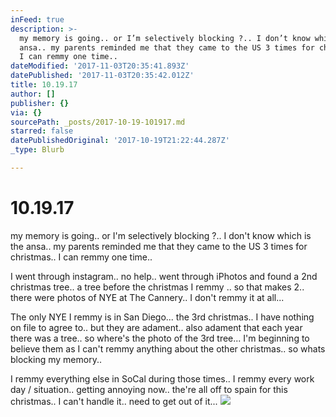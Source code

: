 ```yaml
---
inFeed: true
description: >-
  my memory is going.. or I’m selectively blocking ?.. I don’t know which is the
  ansa.. my parents reminded me that they came to the US 3 times for christmas..
  I can remmy one time.. 
dateModified: '2017-11-03T20:35:41.893Z'
datePublished: '2017-11-03T20:35:42.012Z'
title: 10.19.17
author: []
publisher: {}
via: {}
sourcePath: _posts/2017-10-19-101917.md
starred: false
datePublishedOriginal: '2017-10-19T21:22:44.287Z'
_type: Blurb

---
```

# 10.19.17

my memory is going.. or I'm selectively blocking ?.. I don't know which is the ansa.. my parents reminded me that they came to the US 3 times for christmas.. I can remmy one time.. 

I went through instagram.. no help.. went through iPhotos and found a 2nd christmas tree.. a tree before the christmas I remmy .. so that makes 2.. there were photos of NYE at The Cannery.. I don't remmy it at all...

The only NYE I remmy is in San Diego... the 3rd christmas.. I have nothing on file to agree to.. but they are adament.. also adament that each year there was a tree.. so where's the photo of the 3rd tree... I'm beginning to believe them as I can't remmy anything about the other christmas.. so whats blocking my memory.. 

I remmy everything else in SoCal during those times.. I remmy every work day / situation.. getting annoying now.. the're all off to spain for this christmas.. I can't handle it.. need to get out of it...
![](https://the-grid-user-content.s3-us-west-2.amazonaws.com/780dffa3-de45-43cb-b0ba-3f74458e8b0c.jpg)